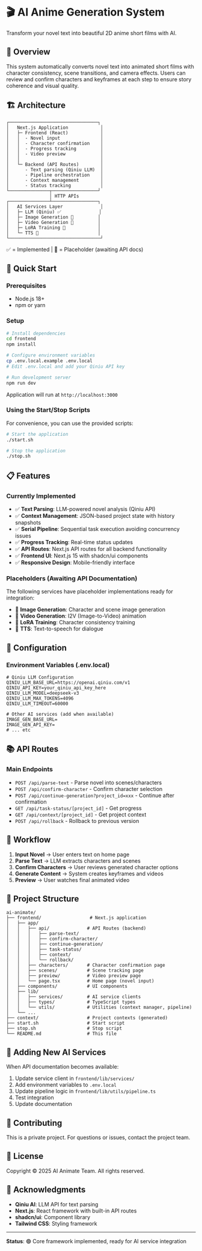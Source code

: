 # 🎬 AI Anime Generation System

Transform your novel text into beautiful 2D anime short films with AI.

## 📖 Overview

This system automatically converts novel text into animated short films with character consistency, scene transitions, and camera effects. Users can review and confirm characters and keyframes at each step to ensure story coherence and visual quality.

## 🏗️ Architecture

```
┌─────────────────────────────────┐
│   Next.js Application            │
│   ├─ Frontend (React)            │
│   │  - Novel input               │
│   │  - Character confirmation    │
│   │  - Progress tracking         │
│   │  - Video preview             │
│   │                              │
│   └─ Backend (API Routes)        │
│      - Text parsing (Qiniu LLM)  │
│      - Pipeline orchestration    │
│      - Context management        │
│      - Status tracking           │
└───────────────┬─────────────────┘
                │ HTTP APIs
┌───────────────┴─────────────────┐
│   AI Services Layer              │
│   ├─ LLM (Qiniu) ✅              │
│   ├─ Image Generation 🔲         │
│   ├─ Video Generation 🔲         │
│   ├─ LoRA Training 🔲            │
│   └─ TTS 🔲                      │
└──────────────────────────────────┘
```

✅ = Implemented | 🔲 = Placeholder (awaiting API docs)

## 🚀 Quick Start

### Prerequisites

- Node.js 18+
- npm or yarn

### Setup

```bash
# Install dependencies
cd frontend
npm install

# Configure environment variables
cp .env.local.example .env.local
# Edit .env.local and add your Qiniu API key

# Run development server
npm run dev
```

Application will run at `http://localhost:3000`

### Using the Start/Stop Scripts

For convenience, you can use the provided scripts:

```bash
# Start the application
./start.sh

# Stop the application
./stop.sh
```

## 📋 Features

### Currently Implemented

- ✅ **Text Parsing**: LLM-powered novel analysis (Qiniu API)
- ✅ **Context Management**: JSON-based project state with history snapshots
- ✅ **Serial Pipeline**: Sequential task execution avoiding concurrency issues
- ✅ **Progress Tracking**: Real-time status updates
- ✅ **API Routes**: Next.js API routes for all backend functionality
- ✅ **Frontend UI**: Next.js 15 with shadcn/ui components
- ✅ **Responsive Design**: Mobile-friendly interface

### Placeholders (Awaiting API Documentation)

The following services have placeholder implementations ready for integration:

- 🔲 **Image Generation**: Character and scene image generation
- 🔲 **Video Generation**: I2V (Image-to-Video) animation
- 🔲 **LoRA Training**: Character consistency training
- 🔲 **TTS**: Text-to-speech for dialogue

## 🔧 Configuration

### Environment Variables (.env.local)

```env
# Qiniu LLM Configuration
QINIU_LLM_BASE_URL=https://openai.qiniu.com/v1
QINIU_API_KEY=your_qiniu_api_key_here
QINIU_LLM_MODEL=deepseek-v3
QINIU_LLM_MAX_TOKENS=4096
QINIU_LLM_TIMEOUT=60000

# Other AI services (add when available)
IMAGE_GEN_BASE_URL=
IMAGE_GEN_API_KEY=
# ... etc
```

## 📚 API Routes

### Main Endpoints

- `POST /api/parse-text` - Parse novel into scenes/characters
- `POST /api/confirm-character` - Confirm character selection
- `POST /api/continue-generation?project_id=xxx` - Continue after confirmation
- `GET /api/task-status/[project_id]` - Get progress
- `GET /api/context/[project_id]` - Get project context
- `POST /api/rollback` - Rollback to previous version

## 🎯 Workflow

1. **Input Novel** → User enters text on home page
2. **Parse Text** → LLM extracts characters and scenes
3. **Confirm Characters** → User reviews generated character options
4. **Generate Content** → System creates keyframes and videos
5. **Preview** → User watches final animated video

## 📁 Project Structure

```
ai-animate/
├── frontend/                  # Next.js application
│   ├── app/
│   │   ├── api/              # API Routes (backend)
│   │   │   ├── parse-text/
│   │   │   ├── confirm-character/
│   │   │   ├── continue-generation/
│   │   │   ├── task-status/
│   │   │   ├── context/
│   │   │   └── rollback/
│   │   ├── characters/       # Character confirmation page
│   │   ├── scenes/           # Scene tracking page
│   │   ├── preview/          # Video preview page
│   │   └── page.tsx          # Home page (novel input)
│   ├── components/           # UI components
│   ├── lib/
│   │   ├── services/         # AI service clients
│   │   ├── types/            # TypeScript types
│   │   └── utils/            # Utilities (context manager, pipeline)
│   └── ...
├── context/                  # Project contexts (generated)
├── start.sh                  # Start script
├── stop.sh                   # Stop script
└── README.md                 # This file
```

## 🔌 Adding New AI Services

When API documentation becomes available:

1. Update service client in `frontend/lib/services/`
2. Add environment variables to `.env.local`
3. Update pipeline logic in `frontend/lib/utils/pipeline.ts`
4. Test integration
5. Update documentation

## 🤝 Contributing

This is a private project. For questions or issues, contact the project team.

## 📄 License

Copyright © 2025 AI Animate Team. All rights reserved.

## 🙏 Acknowledgments

- **Qiniu AI**: LLM API for text parsing
- **Next.js**: React framework with built-in API routes
- **shadcn/ui**: Component library
- **Tailwind CSS**: Styling framework

---

**Status**: 🟢 Core framework implemented, ready for AI service integration
